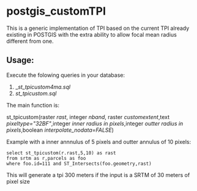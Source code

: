 # postgis_customTPI

This is a generic implementation of TPI based on the current TPI already existing in POSTGIS with the extra ability to allow focal mean radius different from one.

## Usage:

Execute the folowing queries in your database:
1) __st_tpicustom4ma.sql_ 
2) _st_tpicustom.sql_ 

The main function is:

st_tpicustom(raster _rast_, integer _nband_, raster _customextent_,text _pixeltype="32BF"_,integer _inner radius in pixels_,integer _outter radius in pixels_,boolean _interpolate_nodata=FALSE_)

Example with a inner annnulus of 5 pixels and outter annulus of 10 pixels:

````
select st_tpicustom(r.rast,5,10) as rast
from srtm as r,parcels as foo
where foo.id=111 and ST_Intersects(foo.geometry,rast)

````

This will generate a tpi 300 meters if the input is a SRTM of 30 meters of pixel size
